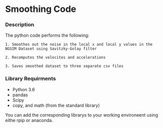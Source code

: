 # Smoothing Code

### Description 
The python code performs the following:

    1. Smoothes out the noise in the local x and local y values in the NGSIM Dataset using Savitzky-Golay filter
    
    2. Recomputes the velocites and accelerations
    
    3. Saves smoothed dataset to three separate csv files
    

### Library Requirments
- Python 3.6
- pandas
- Scipy
- copy, and math (from the standard library)

You can add the corresponding librarys to your working environeent using eithe rpip or anaconda.

